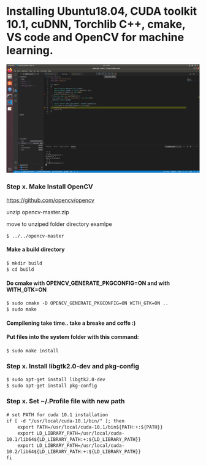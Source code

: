 # Installing Ubuntu18.04, CUDA toolkit 10.1, cuDNN, Torchlib C++, cmake, VS code and OpenCV for machine learning.
![](test_debug.png)



### Step x. Make Install OpenCV

https://github.com/opencv/opencv

unzip opencv-master.zip

move to unziped folder directory 
examlpe

    $ ../../opencv-master

#### Make a build directory
    
    $ mkdir build
    $ cd build

#### Do cmake with OPENCV_GENERATE_PKGCONFIG=ON and with WITH_GTK=ON

    $ sudo cmake -D OPENCV_GENERATE_PKGCONFIG=ON WITH_GTK=ON ..
    $ sudo make

#### Compilening take time.. take a breake and coffe :)

#### Put files into the system folder with this command:

    $ sudo make install
    
### Step x. Install libgtk2.0-dev and pkg-config
    $ sudo apt-get install libgtk2.0-dev
    $ sudo apt-get install pkg-config
    
### Step x. Set ~/.Profile file with new path
    

    # set PATH for cuda 10.1 installation
    if [ -d "/usr/local/cuda-10.1/bin/" ]; then
        export PATH=/usr/local/cuda-10.1/bin${PATH:+:${PATH}}
        export LD_LIBRARY_PATH=/usr/local/cuda-10.1/lib64${LD_LIBRARY_PATH:+:${LD_LIBRARY_PATH}}
        export LD_LIBRARY_PATH=/usr/local/cuda-10.2/lib64${LD_LIBRARY_PATH:+:${LD_LIBRARY_PATH}}
    fi


